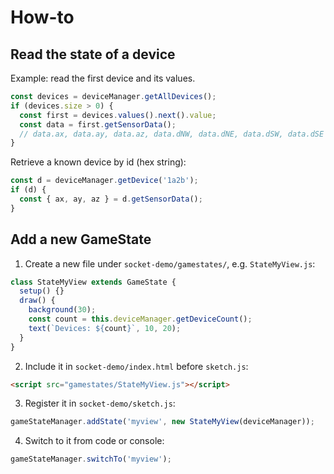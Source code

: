 # How-to

## Read the state of a device

Example: read the first device and its values.

```js
const devices = deviceManager.getAllDevices();
if (devices.size > 0) {
  const first = devices.values().next().value;
  const data = first.getSensorData();
  // data.ax, data.ay, data.az, data.dNW, data.dNE, data.dSW, data.dSE
}
```

Retrieve a known device by id (hex string):

```js
const d = deviceManager.getDevice('1a2b');
if (d) {
  const { ax, ay, az } = d.getSensorData();
}
```

## Add a new GameState

1. Create a new file under `socket-demo/gamestates/`, e.g. `StateMyView.js`:

```js
class StateMyView extends GameState {
  setup() {}
  draw() {
    background(30);
    const count = this.deviceManager.getDeviceCount();
    text(`Devices: ${count}`, 10, 20);
  }
}
```

2. Include it in `socket-demo/index.html` before `sketch.js`:

```html
<script src="gamestates/StateMyView.js"></script>
```

3. Register it in `socket-demo/sketch.js`:

```js
gameStateManager.addState('myview', new StateMyView(deviceManager));
```

4. Switch to it from code or console:

```js
gameStateManager.switchTo('myview');
```
